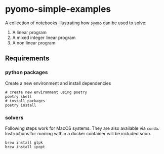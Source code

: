 # pyomo-simple-examples

A collection of notebooks illustrating how `pyomo` can be used to solve:
1. A linear program
2. A mixed integer linear program
3. A non linear program

## Requirements

### python packages
Create a new environment and install dependencies
```shell
# create new environment using poetry
poetry shell
# install packages
poetry install
```

### solvers

Following steps work for MacOS systems. They are also available via `conda`.
Instructions for running within a docker container will be included soon.

```shell
brew install glpk
brew install ipopt
```